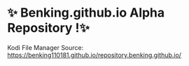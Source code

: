 # ✨ Benking.github.io Alpha Repository !✨ 

Kodi File Manager Source:
https://benking110181.github.io/repository.benking.github.io/
